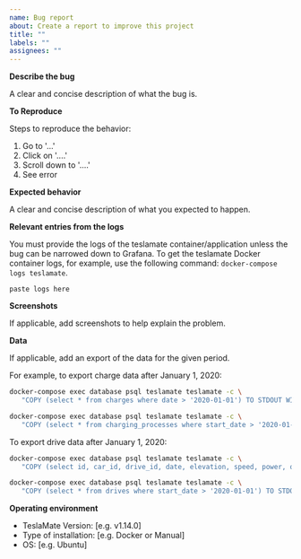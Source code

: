```yaml
---
name: Bug report
about: Create a report to improve this project
title: ""
labels: ""
assignees: ""
---
```


**Describe the bug**

A clear and concise description of what the bug is.

**To Reproduce**

Steps to reproduce the behavior:

1. Go to '...'
2. Click on '....'
3. Scroll down to '....'
4. See error

**Expected behavior**

A clear and concise description of what you expected to happen.

**Relevant entries from the logs**

You must provide the logs of the teslamate container/application unless the bug can be narrowed down to Grafana.
To get the teslamate Docker container logs, for example, use the following command: `docker-compose logs teslamate`.

```
paste logs here
```

**Screenshots**

If applicable, add screenshots to help explain the problem.

**Data**

If applicable, add an export of the data for the given period.

For example, to export charge data after January 1, 2020:

```bash
docker-compose exec database psql teslamate teslamate -c \
   "COPY (select * from charges where date > '2020-01-01') TO STDOUT WITH CSV HEADER" > charges.csv

docker-compose exec database psql teslamate teslamate -c \
   "COPY (select * from charging_processes where start_date > '2020-01-01') TO STDOUT WITH CSV HEADER" > charging_processes.csv
```

To export drive data after January 1, 2020:

```bash
docker-compose exec database psql teslamate teslamate -c \
   "COPY (select id, car_id, drive_id, date, elevation, speed, power, odometer, ideal_battery_range_km, est_battery_range_km, rated_battery_range_km, battery_level, usable_battery_level, battery_heater_no_power, battery_heater_on, battery_heater, inside_temp, outside_temp, fan_status, driver_temp_setting, passenger_temp_setting, is_climate_on, is_rear_defroster_on, is_front_defroster_on from positions where date > '2020-01-20') TO STDOUT WITH CSV HEADER" > positions.csv

docker-compose exec database psql teslamate teslamate -c \
   "COPY (select * from drives where start_date > '2020-01-01') TO STDOUT WITH CSV HEADER" > drives.csv
```

**Operating environment**

- TeslaMate Version: [e.g. v1.14.0]
- Type of installation: [e.g. Docker or Manual]
- OS: [e.g. Ubuntu]

